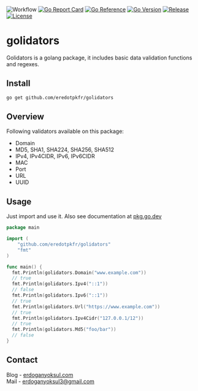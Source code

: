 ![Workflow](https://github.com/eredotpkfr/golidators/actions/workflows/go.yml/badge.svg)
[![Go Report Card](https://goreportcard.com/badge/github.com/eredotpkfr/golidators)](https://goreportcard.com/report/github.com/eredotpkfr/golidators)
[![Go Reference](https://pkg.go.dev/badge/github.com/eredotpkfr/golidators.svg)](https://pkg.go.dev/github.com/eredotpkfr/golidators)
[![Go Version](https://img.shields.io/github/go-mod/go-version/eredotpkfr/golidators)](https://golang.org/)
[![Release](https://img.shields.io/github/v/release/eredotpkfr/golidators)](https://github.com/eredotpkfr/golidators/releases/latest)
[![License](https://img.shields.io/badge/license-MIT-blue)](https://github.com/eredotpkfr/golidators/blob/main/LICENSE)
# golidators
Golidators is a golang package, it includes basic data validation functions and regexes.

## Install
```bash
go get github.com/eredotpkfr/golidators
```

## Overview
Following validators available on this package:
- Domain
- MD5, SHA1, SHA224, SHA256, SHA512
- IPv4, IPv4CIDR, IPv6, IPv6CIDR
- MAC
- Port
- URL
- UUID

## Usage
Just import and use it. Also see documentation at [pkg.go.dev](https://pkg.go.dev/github.com/eredotpkfr/golidators#section-documentation)
```go
package main

import (
    "github.com/eredotpkfr/golidators"
    "fmt"
)

func main() {
  fmt.Println(golidators.Domain("www.example.com"))
  // true
  fmt.Println(golidators.Ipv4("::1"))
  // false
  fmt.Println(golidators.Ipv6("::1"))
  // true
  fmt.Println(golidators.Url("https://www.example.com"))
  // true
  fmt.Println(golidators.Ipv4Cidr("127.0.0.1/12"))
  // true
  fmt.Println(golidators.Md5("foo/bar"))
  // false
}
```
## Contact
Blog - [erdoganyoksul.com](https://www.erdoganyoksul.com)<br/>
Mail - erdoganyoksul3@gmail.com
